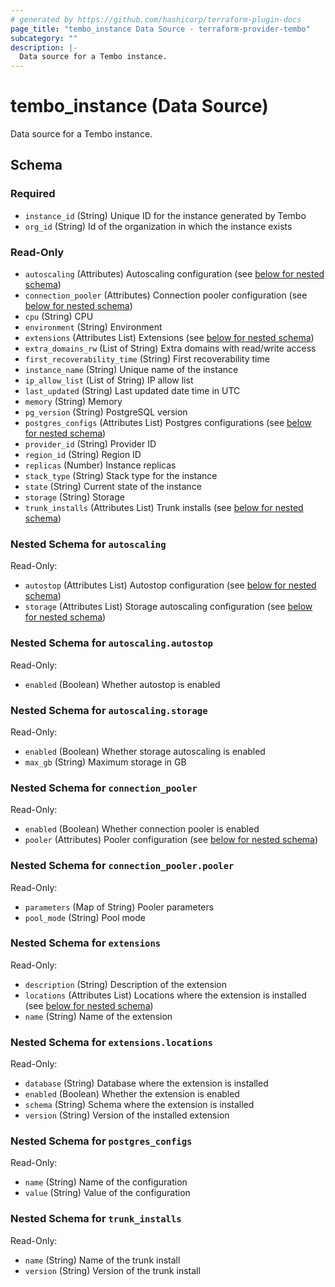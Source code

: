 ```yaml
---
# generated by https://github.com/hashicorp/terraform-plugin-docs
page_title: "tembo_instance Data Source - terraform-provider-tembo"
subcategory: ""
description: |-
  Data source for a Tembo instance.
---
```


# tembo_instance (Data Source)

Data source for a Tembo instance.



<!-- schema generated by tfplugindocs -->
## Schema

### Required

- `instance_id` (String) Unique ID for the instance generated by Tembo
- `org_id` (String) Id of the organization in which the instance exists

### Read-Only

- `autoscaling` (Attributes) Autoscaling configuration (see [below for nested schema](#nestedatt--autoscaling))
- `connection_pooler` (Attributes) Connection pooler configuration (see [below for nested schema](#nestedatt--connection_pooler))
- `cpu` (String) CPU
- `environment` (String) Environment
- `extensions` (Attributes List) Extensions (see [below for nested schema](#nestedatt--extensions))
- `extra_domains_rw` (List of String) Extra domains with read/write access
- `first_recoverability_time` (String) First recoverability time
- `instance_name` (String) Unique name of the instance
- `ip_allow_list` (List of String) IP allow list
- `last_updated` (String) Last updated date time in UTC
- `memory` (String) Memory
- `pg_version` (String) PostgreSQL version
- `postgres_configs` (Attributes List) Postgres configurations (see [below for nested schema](#nestedatt--postgres_configs))
- `provider_id` (String) Provider ID
- `region_id` (String) Region ID
- `replicas` (Number) Instance replicas
- `stack_type` (String) Stack type for the instance
- `state` (String) Current state of the instance
- `storage` (String) Storage
- `trunk_installs` (Attributes List) Trunk installs (see [below for nested schema](#nestedatt--trunk_installs))

<a id="nestedatt--autoscaling"></a>
### Nested Schema for `autoscaling`

Read-Only:

- `autostop` (Attributes List) Autostop configuration (see [below for nested schema](#nestedatt--autoscaling--autostop))
- `storage` (Attributes List) Storage autoscaling configuration (see [below for nested schema](#nestedatt--autoscaling--storage))

<a id="nestedatt--autoscaling--autostop"></a>
### Nested Schema for `autoscaling.autostop`

Read-Only:

- `enabled` (Boolean) Whether autostop is enabled


<a id="nestedatt--autoscaling--storage"></a>
### Nested Schema for `autoscaling.storage`

Read-Only:

- `enabled` (Boolean) Whether storage autoscaling is enabled
- `max_gb` (String) Maximum storage in GB



<a id="nestedatt--connection_pooler"></a>
### Nested Schema for `connection_pooler`

Read-Only:

- `enabled` (Boolean) Whether connection pooler is enabled
- `pooler` (Attributes) Pooler configuration (see [below for nested schema](#nestedatt--connection_pooler--pooler))

<a id="nestedatt--connection_pooler--pooler"></a>
### Nested Schema for `connection_pooler.pooler`

Read-Only:

- `parameters` (Map of String) Pooler parameters
- `pool_mode` (String) Pool mode



<a id="nestedatt--extensions"></a>
### Nested Schema for `extensions`

Read-Only:

- `description` (String) Description of the extension
- `locations` (Attributes List) Locations where the extension is installed (see [below for nested schema](#nestedatt--extensions--locations))
- `name` (String) Name of the extension

<a id="nestedatt--extensions--locations"></a>
### Nested Schema for `extensions.locations`

Read-Only:

- `database` (String) Database where the extension is installed
- `enabled` (Boolean) Whether the extension is enabled
- `schema` (String) Schema where the extension is installed
- `version` (String) Version of the installed extension



<a id="nestedatt--postgres_configs"></a>
### Nested Schema for `postgres_configs`

Read-Only:

- `name` (String) Name of the configuration
- `value` (String) Value of the configuration


<a id="nestedatt--trunk_installs"></a>
### Nested Schema for `trunk_installs`

Read-Only:

- `name` (String) Name of the trunk install
- `version` (String) Version of the trunk install
